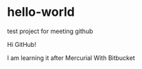 # hello-world
test project for meeting github

Hi GitHub!

I am learning it after Mercurial With Bitbucket
